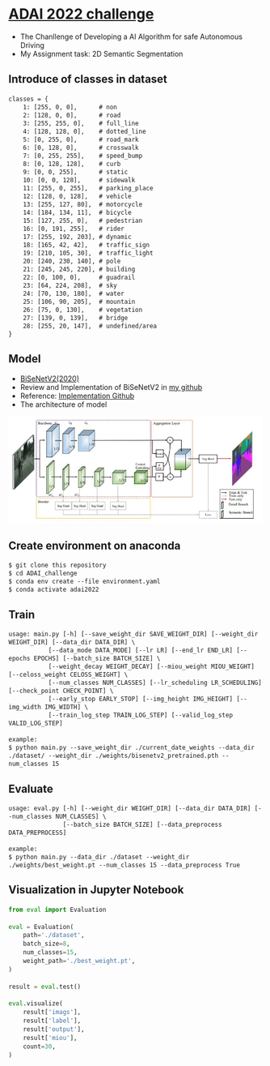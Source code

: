 # [ADAI 2022 challenge](https://adai2022.com/)  
- The Chanllenge of Developing a AI Algorithm for safe Autonomous Driving   
- My Assignment task: 2D Semantic Segmentation    

## Introduce of classes in dataset  
```
classes = {
    1: [255, 0, 0],      # non
    2: [128, 0, 0],      # road
    3: [255, 255, 0],    # full_line
    4: [128, 128, 0],    # dotted_line
    5: [0, 255, 0],      # road_mark
    6: [0, 128, 0],      # crosswalk
    7: [0, 255, 255],    # speed_bump
    8: [0, 128, 128],    # curb
    9: [0, 0, 255],      # static
    10: [0, 0, 128],     # sidewalk
    11: [255, 0, 255],   # parking_place
    12: [128, 0, 128],   # vehicle
    13: [255, 127, 80],  # motorcycle
    14: [184, 134, 11],  # bicycle
    15: [127, 255, 0],   # pedestrian
    16: [0, 191, 255],   # rider
    17: [255, 192, 203], # dynamic
    18: [165, 42, 42],   # traffic_sign
    19: [210, 105, 30],  # traffic_light
    20: [240, 230, 140], # pole
    21: [245, 245, 220], # building
    22: [0, 100, 0],     # guadrail
    23: [64, 224, 208],  # sky
    24: [70, 130, 180],  # water
    25: [106, 90, 205],  # mountain
    26: [75, 0, 130],    # vegetation
    27: [139, 0, 139],   # bridge
    28: [255, 20, 147],  # undefined/area
}
```  

## Model  
- [BiSeNetV2(2020)](https://arxiv.org/abs/2004.02147)  
- Review and Implementation of BiSeNetV2 in [my github](https://github.com/Sangh0/Segmentation/tree/main/BiSeNetV2)
- Reference: [Implementation Github](https://github.com/CoinCheung/BiSeNet)  
- The architecture of model  
<img src = "https://github.com/Sangh0/Segmentation/blob/main/BiSeNetV2/figure/figure3.JPG?raw=true">  

## Create environment on anaconda  
```
$ git clone this repository
$ cd ADAI_challenge
$ conda env create --file environment.yaml
$ conda activate adai2022
```

## Train
```
usage: main.py [-h] [--save_weight_dir SAVE_WEIGHT_DIR] [--weight_dir WEIGHT_DIR] [--data_dir DATA_DIR] \ 
	       [--data_mode DATA_MODE] [--lr LR] [--end_lr END_LR] [--epochs EPOCHS] [--batch_size BATCH_SIZE] \
	       [--weight_decay WEIGHT_DECAY] [--miou_weight MIOU_WEIGHT] [--celoss_weight CELOSS_WEIGHT] \
	       [--num_classes NUM_CLASSES] [--lr_scheduling LR_SCHEDULING] [--check_point CHECK_POINT] \
	       [--early_stop EARLY_STOP] [--img_height IMG_HEIGHT] [--img_width IMG_WIDTH] \
	       [--train_log_step TRAIN_LOG_STEP] [--valid_log_step VALID_LOG_STEP]

example: 
$ python main.py --save_weight_dir ./current_date_weights --data_dir ./dataset/ --weight_dir ./weights/bisenetv2_pretrained.pth --num_classes 15
```

## Evaluate  
```
usage: eval.py [-h] [--weight_dir WEIGHT_DIR] [--data_dir DATA_DIR] [--num_classes NUM_CLASSES] \
               [--batch_size BATCH_SIZE] [--data_preprocess DATA_PREPROCESS]

example: 
$ python main.py --data_dir ./dataset --weight_dir ./weights/best_weight.pt --num_classes 15 --data_preprocess True
```

## Visualization in Jupyter Notebook  
```python
from eval import Evaluation

eval = Evaluation(
    path='./dataset',
    batch_size=8,
    num_classes=15,
    weight_path='./best_weight.pt',
)

result = eval.test()

eval.visualize(
    result['imags'],
    result['label'],
    result['output'],
    result['miou'],
    count=30,
)
```
